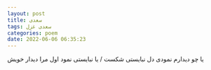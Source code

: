 ```yaml
---
layout: post
title: سعدی
tags: سعدی غزل
categories: poem
date: 2022-06-06 06:35:23
---
```


یا چو دیدارم نمودی دل نبایستی شکست / یا نبایستی نمود اول مرا دیدار خویش
